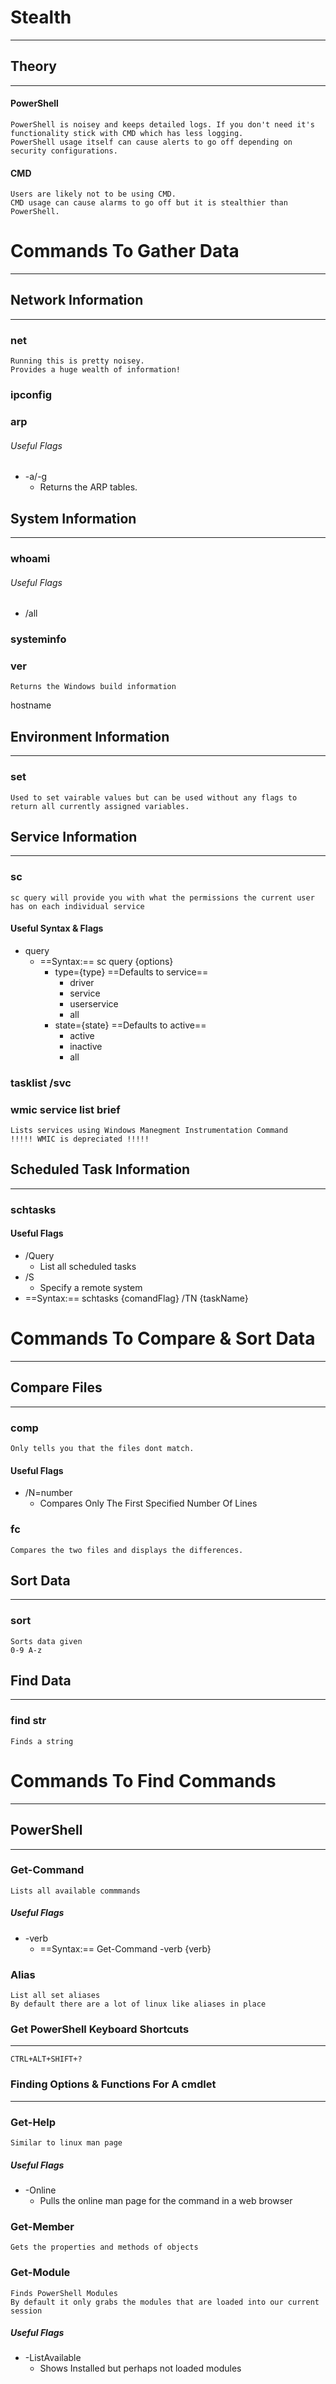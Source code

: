 
# Stealth
***
## Theory
***
#### PowerShell
	PowerShell is noisey and keeps detailed logs. If you don't need it's functionality stick with CMD which has less logging.
	PowerShell usage itself can cause alerts to go off depending on security configurations.
#### CMD
	Users are likely not to be using CMD.
	CMD usage can cause alarms to go off but it is stealthier than PowerShell.
# Commands To Gather Data
***
## Network Information
***
### net
	Running this is pretty noisey.
	Provides a huge wealth of information!
### ipconfig
### arp
###### Useful Flags
- -a/-g
	- Returns the ARP tables.
## System Information
***
### whoami
###### Useful Flags
- /all
### systeminfo
### ver
	Returns the Windows build information
hostname
## Environment Information
***
### set
	Used to set vairable values but can be used without any flags to return all currently assigned variables.
## Service Information
***
### sc
	sc query will provide you with what the permissions the current user has on each individual service
#### Useful Syntax & Flags
- query
	- ==Syntax:==  sc query {options}
		- type={type} ==Defaults to service==
			- driver
			- service
			- userservice
			- all
		- state={state} ==Defaults to active==
			- active
			- inactive
			- all
### tasklist /svc
### wmic service list brief
	Lists services using Windows Manegment Instrumentation Command
	!!!!! WMIC is depreciated !!!!!

## Scheduled Task Information
***
### schtasks
#### Useful Flags
- /Query
	- List all scheduled tasks
- /S
	- Specify a remote system
-  ==Syntax:==  schtasks {comandFlag} /TN {taskName}
# Commands To Compare & Sort Data
***
## Compare Files
***
### comp
	Only tells you that the files dont match.
#### Useful Flags
- /N=number
	- Compares Only The First Specified Number Of Lines
### fc
	Compares the two files and displays the differences.





## Sort Data
***
### sort
	Sorts data given
	0-9 A-z
## Find Data
***
### find str
	Finds a string

# Commands To Find Commands
***
## PowerShell
***
### Get-Command
	Lists all available commmands
##### Useful Flags
- -verb
	- ==Syntax:==  Get-Command -verb {verb}
### Alias
	List all set aliases
	By default there are a lot of linux like aliases in place
### Get PowerShell Keyboard Shortcuts
***
	CTRL+ALT+SHIFT+?
### Finding Options & Functions For A cmdlet
***
### Get-Help
	Similar to linux man page
##### Useful Flags
- -Online
	- Pulls the online man page for the command in a web browser
### Get-Member
	Gets the properties and methods of objects
### Get-Module
	Finds PowerShell Modules
	By default it only grabs the modules that are loaded into our current session
##### Useful Flags
- -ListAvailable
	- Shows Installed but perhaps not loaded modules
